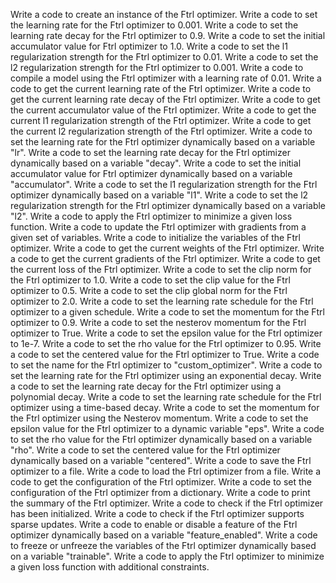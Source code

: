 Write a code to create an instance of the Ftrl optimizer.
Write a code to set the learning rate for the Ftrl optimizer to 0.001.
Write a code to set the learning rate decay for the Ftrl optimizer to 0.9.
Write a code to set the initial accumulator value for Ftrl optimizer to 1.0.
Write a code to set the l1 regularization strength for the Ftrl optimizer to 0.01.
Write a code to set the l2 regularization strength for the Ftrl optimizer to 0.001.
Write a code to compile a model using the Ftrl optimizer with a learning rate of 0.01.
Write a code to get the current learning rate of the Ftrl optimizer.
Write a code to get the current learning rate decay of the Ftrl optimizer.
Write a code to get the current accumulator value of the Ftrl optimizer.
Write a code to get the current l1 regularization strength of the Ftrl optimizer.
Write a code to get the current l2 regularization strength of the Ftrl optimizer.
Write a code to set the learning rate for the Ftrl optimizer dynamically based on a variable "lr".
Write a code to set the learning rate decay for the Ftrl optimizer dynamically based on a variable "decay".
Write a code to set the initial accumulator value for Ftrl optimizer dynamically based on a variable "accumulator".
Write a code to set the l1 regularization strength for the Ftrl optimizer dynamically based on a variable "l1".
Write a code to set the l2 regularization strength for the Ftrl optimizer dynamically based on a variable "l2".
Write a code to apply the Ftrl optimizer to minimize a given loss function.
Write a code to update the Ftrl optimizer with gradients from a given set of variables.
Write a code to initialize the variables of the Ftrl optimizer.
Write a code to get the current weights of the Ftrl optimizer.
Write a code to get the current gradients of the Ftrl optimizer.
Write a code to get the current loss of the Ftrl optimizer.
Write a code to set the clip norm for the Ftrl optimizer to 1.0.
Write a code to set the clip value for the Ftrl optimizer to 0.5.
Write a code to set the clip global norm for the Ftrl optimizer to 2.0.
Write a code to set the learning rate schedule for the Ftrl optimizer to a given schedule.
Write a code to set the momentum for the Ftrl optimizer to 0.9.
Write a code to set the nesterov momentum for the Ftrl optimizer to True.
Write a code to set the epsilon value for the Ftrl optimizer to 1e-7.
Write a code to set the rho value for the Ftrl optimizer to 0.95.
Write a code to set the centered value for the Ftrl optimizer to True.
Write a code to set the name for the Ftrl optimizer to "custom_optimizer".
Write a code to set the learning rate for the Ftrl optimizer using an exponential decay.
Write a code to set the learning rate decay for the Ftrl optimizer using a polynomial decay.
Write a code to set the learning rate schedule for the Ftrl optimizer using a time-based decay.
Write a code to set the momentum for the Ftrl optimizer using the Nesterov momentum.
Write a code to set the epsilon value for the Ftrl optimizer to a dynamic variable "eps".
Write a code to set the rho value for the Ftrl optimizer dynamically based on a variable "rho".
Write a code to set the centered value for the Ftrl optimizer dynamically based on a variable "centered".
Write a code to save the Ftrl optimizer to a file.
Write a code to load the Ftrl optimizer from a file.
Write a code to get the configuration of the Ftrl optimizer.
Write a code to set the configuration of the Ftrl optimizer from a dictionary.
Write a code to print the summary of the Ftrl optimizer.
Write a code to check if the Ftrl optimizer has been initialized.
Write a code to check if the Ftrl optimizer supports sparse updates.
Write a code to enable or disable a feature of the Ftrl optimizer dynamically based on a variable "feature_enabled".
Write a code to freeze or unfreeze the variables of the Ftrl optimizer dynamically based on a variable "trainable".
Write a code to apply the Ftrl optimizer to minimize a given loss function with additional constraints.